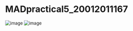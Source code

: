 # MADpractical5_20012011167
![image](https://user-images.githubusercontent.com/98373322/191203699-71f6a668-ad96-4ea3-bd05-6e0d269962e1.png)
![image](https://user-images.githubusercontent.com/98373322/191203906-4e9ff804-e0f0-4d03-9e97-da9f41798269.png)
